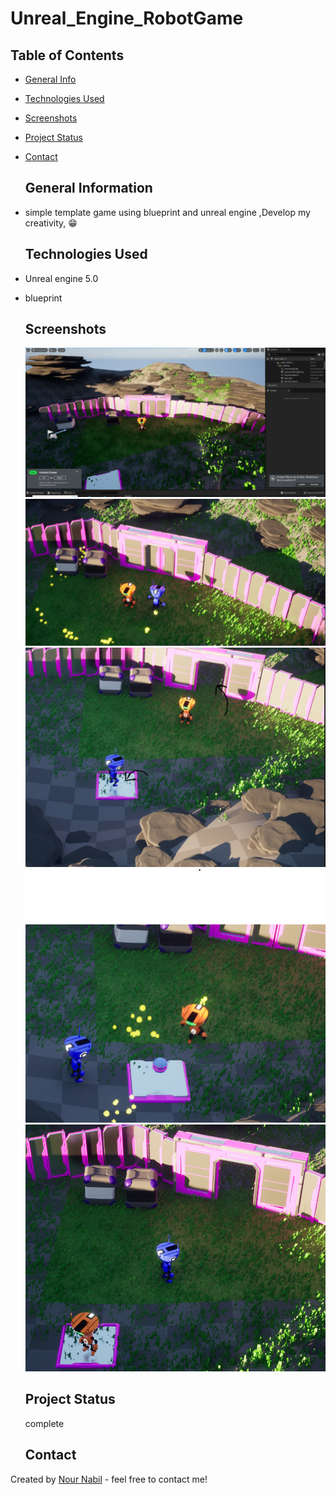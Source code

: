<body>
    <h1>Unreal_Engine_RobotGame</h1>

  ## Table of Contents
* [General Info](#general-information)
* [Technologies Used](#technologies-used)
* [Screenshots](#screenshots)
* [Project Status](#project-status)
* [Contact](#contact)



  ## General Information
- simple template game using blueprint and unreal engine ,Develop my creativity, 😁
  
  ## Technologies Used
* Unreal engine 5.0
* blueprint

  
  ## Screenshots
  <img src="reviwe/1.png" alt="used packages">
  <img src="reviwe/2.png" alt="Main Pages">
  <img src="reviwe/3.png" alt="Easy add task">
  <img src="reviwe/4.png" alt="Easy swipe to delete and archive">
  <img src="reviwe/5.png" alt="Notifications">
   
   ## Project Status
   complete
   
   ## Contact
Created by <a href="https://github.com/NourNabil2">Nour Nabil</a> - feel free to contact me!
    
</body>
